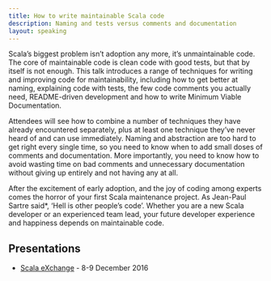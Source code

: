 ```yaml
---
title: How to write maintainable Scala code
description: Naming and tests versus comments and documentation
layout: speaking
---
```


Scala’s biggest problem isn’t adoption any more, it’s unmaintainable code. The core of maintainable code is clean code with good tests, but that by itself is not enough. This talk introduces a range of techniques for writing and improving code for maintainability, including how to get better at naming, explaining code with tests, the few code comments you actually need, README-driven development and how to write Minimum Viable Documentation.

Attendees will see how to combine a number of techniques they have already encountered separately, plus at least one technique they’ve never heard of and can use immediately. Naming and abstraction are too hard to get right every single time, so you need to know when to add small doses of comments and documentation. More importantly, you need to know how to avoid wasting time on bad comments and unnecessary documentation without giving up entirely and not having any at all.

After the excitement of early adoption, and the joy of coding among experts comes the horror of your first Scala maintenance project. As Jean-Paul Sartre said*, ‘Hell is other people’s code’. Whether you are a new Scala developer or an experienced team lead, your future developer experience and happiness depends on maintainable code.

## Presentations

* [Scala eXchange](https://skillsmatter.com/conferences/7432-scala-exchange-2016) - 8-9 December 2016
